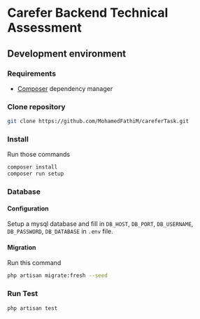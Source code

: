 # Carefer Backend Technical Assessment

## Development environment

### Requirements

-   [Composer](https://getcomposer.org) dependency manager

### Clone repository

```sh
git clone https://github.com/MohamedFathiM/careferTask.git
```

### Install

Run those commands

```sh
composer install
composer run setup
```

### Database

#### Configuration

Setup a mysql database and fill in `DB_HOST`, `DB_PORT`, `DB_USERNAME`, `DB_PASSWORD`, `DB_DATABASE` in `.env` file.

#### Migration

Run this command

```sh
php artisan migrate:fresh --seed
```

### Run Test

```sh
php artisan test
```
